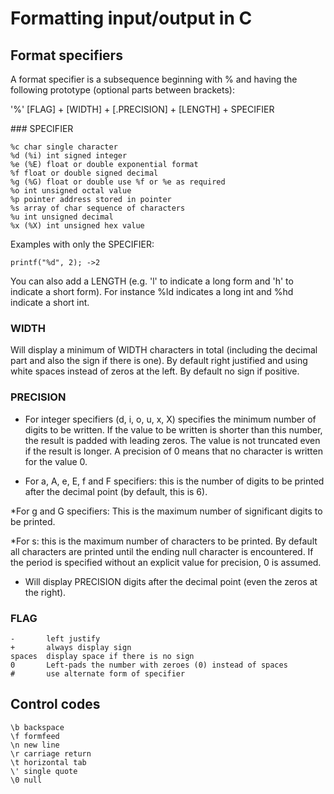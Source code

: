 # Formatting input/output in C

## Format specifiers

A format specifier is a subsequence beginning with % and having the following prototype (optional parts between brackets):

'%' [FLAG] + [WIDTH] + [.PRECISION] + [LENGTH] + SPECIFIER 

### SPECIFIER

	%c char single character
	%d (%i) int signed integer
	%e (%E) float or double exponential format
	%f float or double signed decimal
	%g (%G) float or double use %f or %e as required
	%o int unsigned octal value
	%p pointer address stored in pointer
	%s array of char sequence of characters
	%u int unsigned decimal
	%x (%X) int unsigned hex value

Examples with only the SPECIFIER:

	printf("%d", 2); ->2

You can also add a LENGTH (e.g. 'l' to indicate a long form and 'h' to indicate a short form). For instance %ld indicates a long int and %hd indicate a short int.

### WIDTH

Will display a minimum of WIDTH characters in total (including the decimal part and also the sign if there is one). By default right justified and using white spaces instead of zeros at the left. By default no sign if positive.

### PRECISION

* For integer specifiers (d, i, o, u, x, X) specifies the minimum number of digits to be written. If the value to be written is shorter than this number, the result is padded with leading zeros. The value is not truncated even if the result is longer. A precision of 0 means that no character is written for the value 0.

* For a, A, e, E, f and F specifiers: this is the number of digits to be printed after the decimal point (by default, this is 6).

*For g and G specifiers: This is the maximum number of significant digits to be printed.

*For s: this is the maximum number of characters to be printed. By default all characters are printed until the ending null character is encountered.
If the period is specified without an explicit value for precision, 0 is assumed.


* Will display PRECISION digits after the decimal point (even the zeros at the right). 

### FLAG

	-		left justify
	+		always display sign
	spaces	display space if there is no sign
	0		Left-pads the number with zeroes (0) instead of spaces 
	#		use alternate form of specifier

## Control codes

	\b backspace
	\f formfeed
	\n new line
	\r carriage return
	\t horizontal tab
	\' single quote
	\0 null